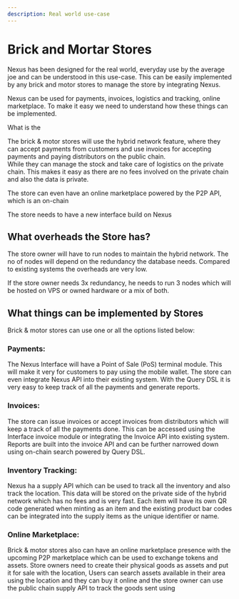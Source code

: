 ```yaml
---
description: Real world use-case
---
```


# Brick and Mortar Stores

Nexus has been designed for the real world, everyday use by the average joe and can be understood in this use-case. This can be easily implemented by any brick and motor stores to manage the store by integrating Nexus.

Nexus can be used for payments, invoices, logistics and tracking, online marketplace.  To make it easy we need to understand how these things can be implemented.

What is the

The brick & motor stores will use the hybrid network feature, where they can accept payments from customers and use invoices for accepting payments and paying distributors on the public chain. \
While they can manage the stock and take care of logistics on the private chain.  This makes it easy as there are no fees involved on the private chain and also the data is private.

The store can even have an online marketplace powered by the P2P API, which is an on-chain

The store needs to have a new interface build on Nexus&#x20;

## What overheads the Store has?

The store owner will have to run nodes to maintain the hybrid network. The no of nodes will depend on the redundancy the database needs. Compared to existing systems the overheads are very low.&#x20;

If the store owner needs 3x redundancy, he needs to run 3 nodes which will be hosted on VPS or owned hardware or a mix of both.&#x20;

## What things can be implemented by Stores

Brick & motor stores can use one or all the options listed below:

### Payments:&#x20;

The Nexus Interface will have a Point of Sale (PoS) terminal module. This will make it very for customers to pay using the mobile wallet. The store can even integrate Nexus API into their existing system. With the Query DSL it is very easy to keep track of all the payments and generate reports.

### Invoices:

The store can issue invoices or accept invoices from distributors which will keep a track of all the payments done. This can be accessed using the Interface invoice module or integrating the Invoice API into existing system. Reports are built into the invoice API and can be further narrowed down using on-chain search powered by Query DSL.

### Inventory Tracking:

Nexus ha a supply API which can be used to track all the inventory and also track the location. This  data will be stored on the private side of the hybrid network which has no fees and is very fast. Each item will have its own QR code generated when minting as an item and the existing product bar codes can be integrated into the supply items as the unique identifier or name.

### Online Marketplace:

Brick & motor stores also can have an online marketplace presence with the upcoming P2P marketplace which can be used to exchange tokens and assets. Store owners need to  create their physical goods as assets and put it for sale with the location, Users can search assets available in their area using the location and they can buy it online and the store owner can use the public chain supply API to track the goods sent using&#x20;

